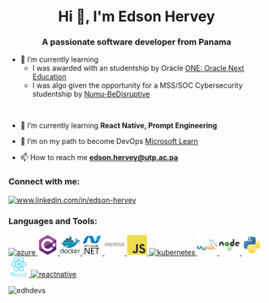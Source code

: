 <h1 align="center">Hi 👋, I'm Edson Hervey</h1>
<h3 align="center">A passionate software developer from Panama</h3>

- 🔭 I’m currently learning<br>
  - I was awarded with an studentship by Oracle [ONE: Oracle Next Education](https://app.aluracursos.com/user/edhervey0603)<br>
  - I was algo given the opportunity for a MSS/SOC Cybersecurity studentship by [Numu-BeDisruptive](https://convocatorias.numu.group)
<br>

- 🌱 I’m currently learning **React Native, Prompt Engineering**

- 👯 I’m on my path to become DevOps [Microsoft Learn](https://learn.microsoft.com/en-us/users/edsonhervey-2620/)

- 📫 How to reach me **edson.hervey@utp.ac.pa**

<h3 align="left">Connect with me:</h3>
<p align="left">
<a href="https://linkedin.com/in/www.linkedin.com/in/edson-hervey" target="blank"><img align="center" src="https://raw.githubusercontent.com/rahuldkjain/github-profile-readme-generator/master/src/images/icons/Social/linked-in-alt.svg" alt="www.linkedin.com/in/edson-hervey" height="30" width="40" /></a>
</p>

<div align="center">
<h3 align="left">Languages and Tools:</h3>
<p align="left"> <a href="https://azure.microsoft.com/en-in/" target="_blank" rel="noreferrer"> <img src="https://www.vectorlogo.zone/logos/microsoft_azure/microsoft_azure-icon.svg" alt="azure" width="40" height="40"/> </a> <a href="https://www.w3schools.com/cs/" target="_blank" rel="noreferrer"> <img src="https://raw.githubusercontent.com/devicons/devicon/master/icons/csharp/csharp-original.svg" alt="csharp" width="40" height="40"/> </a> <a href="https://www.docker.com/" target="_blank" rel="noreferrer"> <img src="https://raw.githubusercontent.com/devicons/devicon/master/icons/docker/docker-original-wordmark.svg" alt="docker" width="40" height="40"/> </a> <a href="https://dotnet.microsoft.com/" target="_blank" rel="noreferrer"> <img src="https://raw.githubusercontent.com/devicons/devicon/master/icons/dot-net/dot-net-original-wordmark.svg" alt="dotnet" width="40" height="40"/> </a> <a href="https://expressjs.com" target="_blank" rel="noreferrer"> <img src="https://raw.githubusercontent.com/devicons/devicon/master/icons/express/express-original-wordmark.svg" alt="express" width="40" height="40"/> </a> <a href="https://developer.mozilla.org/en-US/docs/Web/JavaScript" target="_blank" rel="noreferrer"> <img src="https://raw.githubusercontent.com/devicons/devicon/master/icons/javascript/javascript-original.svg" alt="javascript" width="40" height="40"/> </a> <a href="https://kubernetes.io" target="_blank" rel="noreferrer"> <img src="https://www.vectorlogo.zone/logos/kubernetes/kubernetes-icon.svg" alt="kubernetes" width="40" height="40"/> </a> <a href="https://www.mysql.com/" target="_blank" rel="noreferrer"> <img src="https://raw.githubusercontent.com/devicons/devicon/master/icons/mysql/mysql-original-wordmark.svg" alt="mysql" width="40" height="40"/> </a> <a href="https://nodejs.org" target="_blank" rel="noreferrer"> <img src="https://raw.githubusercontent.com/devicons/devicon/master/icons/nodejs/nodejs-original-wordmark.svg" alt="nodejs" width="40" height="40"/> </a> <a href="https://www.python.org" target="_blank" rel="noreferrer"> <img src="https://raw.githubusercontent.com/devicons/devicon/master/icons/python/python-original.svg" alt="python" width="40" height="40"/> </a> <a href="https://reactjs.org/" target="_blank" rel="noreferrer"> <img src="https://raw.githubusercontent.com/devicons/devicon/master/icons/react/react-original-wordmark.svg" alt="react" width="40" height="40"/> </a> <a href="https://reactnative.dev/" target="_blank" rel="noreferrer"> <img src="https://reactnative.dev/img/header_logo.svg" alt="reactnative" width="40" height="40"/> </a> <a href="https://www.typescriptlang.org/" target="_blank" rel="noreferrer"> <src="https://raw.githubusercontent.com/devicons/devicon/master/icons/typescript/typescript-original.svg" alt="typescript" width="40" height="40"/> </a> </p>
</div>

<p><img align="center" src="https://github-readme-stats.vercel.app/api/top-langs?username=edhdevs&show_icons=true&locale=en&layout=compact" alt="edhdevs" /></p>

<!---
EdHDevs/EdHDevs is a ✨ special ✨ repository because its `README.md` (this file) appears on your GitHub profile.
You can click the Preview link to take a look at your changes.
--->

